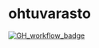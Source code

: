 # ohtuvarasto

[![GH_workflow_badge](https://github.com/santeri0200/ohtuvarasto/workflows/CI/badge.svg)](https://github.com/santeri0200/ohtuvarasto/actions)
